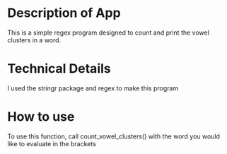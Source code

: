 # Description of App
This is a simple regex program designed to count and print the vowel clusters in a word.

# Technical Details
I used the stringr package and regex to make this program

# How to use
To use this function, call count_vowel_clusters() with the word you would like to evaluate in the brackets
